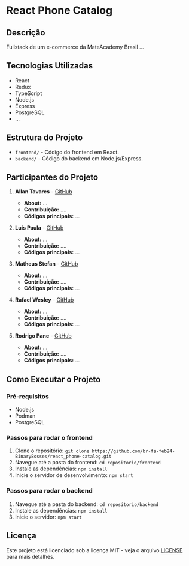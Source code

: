 # React Phone Catalog

## Descrição
Fullstack de um e-commerce da MateAcademy Brasil ... 

## Tecnologias Utilizadas

- React
- Redux
- TypeScript
- Node.js
- Express
- PostgreSQL
- ...

## Estrutura do Projeto

- `frontend/` - Código do frontend em React.
- `backend/` - Código do backend em Node.js/Express.

## Participantes do Projeto

1. **Allan Tavares** - [GitHub](https://github.com/Allanpt)
   - **About:** ...
   - **Contribuição:** ....
   - **Códigos principais:** ...

2. **Luis Paula** - [GitHub](https://github.com/luishenriquetp)
   - **About:** ...
   - **Contribuição:** ....
   - **Códigos principais:** ...


3. **Matheus Stefan** - [GitHub](https://github.com/MatheusStefan)
   - **About:** ...
   - **Contribuição:** ....
   - **Códigos principais:** ...

4. **Rafael Wesley** - [GitHub](https://github.com/rwlp)
   - **About:** ...
   - **Contribuição:** ....
   - **Códigos principais:** ...

4. **Rodrigo Pane** - [GitHub](https://github.com/ropanefarias)
   - **About:** ...
   - **Contribuição:** ....
   - **Códigos principais:** ...

## Como Executar o Projeto

### Pré-requisitos

- Node.js
- Podman
- PostgreSQL

### Passos para rodar o frontend

1. Clone o repositório: `git clone https://github.com/br-fs-feb24-BinaryBosses/react_phone-catalog.git`
2. Navegue até a pasta do frontend: `cd repositorio/frontend`
3. Instale as dependências: `npm install`
4. Inicie o servidor de desenvolvimento: `npm start`

### Passos para rodar o backend

1. Navegue até a pasta do backend: `cd repositorio/backend`
2. Instale as dependências: `npm install`
3. Inicie o servidor: `npm start`

## Licença

Este projeto está licenciado sob a licença MIT - veja o arquivo [LICENSE](LICENSE) para mais detalhes.
